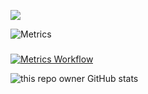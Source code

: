 
![](https://komarev.com/ghpvc/?username=vlakir)

![Metrics](https://metrics.lecoq.io/vlakir?template=classic&languages=1&introduction=1&lines=1&habits=1&contributors=1&people=1&languages.limit=8&languages.sections=most-used&languages.colors=github&languages.threshold=0%25&languages.indepth=false&languages.recent.load=300&languages.recent.days=14&introduction.title=true&habits.from=200&habits.days=14&habits.facts=true&habits.charts=true&contributors.head=master&contributors.ignored=github-actions%5Bbot%5D%2C%20dependabot%5Bbot%5D%2C%20dependabot-preview%5Bbot%5D&contributors.contributions=false&people.limit=24&people.size=28&people.types=followers%2C%20following&people.identicons=false&people.shuffle=false&config.timezone=Europe%2FMoscow)
###
[![Metrics Workflow](https://github.com/vlakir/vlakir/actions/workflows/main.yml/badge.svg)](https://github.com/vlakir/vlakir/actions/workflows/main.yml)

![this repo owner GitHub stats](https://github-readme-stats.vercel.app/api?username=vlakir&count_private=true)
